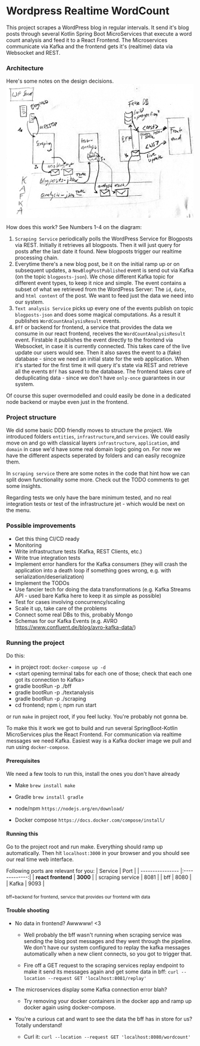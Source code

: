 # Wordpress Realtime WordCount

This project scrapes a WordPress blog in regular intervals. It send it's blog posts through several Kotlin Spring Boot MicroServices that execute a word count analysis and feed it to a React Frontend. The Microservices communicate via Kafka and the frontend gets it's (realtime) data via Websocket and REST.

### Architecture
Here's some notes on the design decisions. 
![abc](architecture.png)

How does this work? See Numbers 1-4 on the diagram:
1. `Scraping Service` periodically polls the WordPress Service for Blogposts via REST. Initially it retrieves all blogposts. Then it will just query for posts after the last date it found. New blogposts trigger our realtime processing chain.
2. Everytime there's a new blog post, be it on the initial ramp up or on subsequent updates, a `NewBlogPostPublished` event is send out via Kafka (on the topic `blogposts-json`). We chose different Kafka topic for different event types, to keep it nice and simple. The event contains a subset of what we retrieved
from the WordPress Server: The `id`, `date`, and `html content` of the post. We want to feed just the data we need into our system.
3. `Text analysis Service` picks up every one of the events publish on topic `blogposts-json` and does some magical computations. As a result it publishes `WordCountAnalysisResult` events.
4. `Bff` or backend for frontend, a service that provides the data we consume in our react frontend, receives the `WordCountAnalysisResult` event. Firstable it publishes the event directly to the frontend via Websocket, in case it is currently connected. This takes care of the live update our users would see. Then it also saves the event to a (fake) database - since we need an initial state for the web application. When it's started for the first time it will query it's state via REST and retrieve all the events `Bff` has saved to the database. The frontend takes care of deduplicating data - since we don't have `only-once` guarantees in our system.

Of course this super overmodelled and could easily be done in a dedicated node backend or maybe even just in the frontend.

### Project structure 
We did some basic DDD friendly moves to structure the project. We introduced folders `entities`, `infrastructure`,and `services`. We could easily move on and go with classical layers `infrastructure`, `application`, and `domain` in case we'd have some real domain logic going on. For now we have the different aspects seperated by folders and can easily recognize them.

In `scraping service` there are some notes in the code that hint how we can split down functionality some more. Check out the TODO comments to get some insights.

Regarding tests we only have the bare minimum tested, and no real integration tests or test of the infrastructure jet - which would be next on the menu.


### Possible improvements 
* Get this thing CI/CD ready
* Monitoring
* Write infrastructure tests (Kafka, REST Clients, etc.)
* Write true integration tests 
* Implement error handlers for the Kafka consumers (they will crash the application into a death loop if something goes wrong, e.g. with serialization/deserialization)
* Implement the TODOs
* Use fancier tech for doing the data transformations (e.g. Kafka Streams API - used bare Kafka here to keep it as simple as possible)
* Test for cases involving concurrency/scaling
* Scale it up, take care of the problems
* Connect some real DBs to this, probably Mongo
* Schemas for our Kafka Events (e.g. AVRO https://www.confluent.de/blog/avro-kafka-data/)

### Running the project
Do this: 
* in project root: `docker-compose up -d`
* \<start opening terminal tabs for each one of those; check that each one got its connection to Kafka\>
* gradle bootRun -p ./bff
* gradle bootRun -p ./textanalysis
* gradle bootRun -p ./scraping
* cd frontend; npm i; npm run start 

or run `make` in project root, if you feel lucky. You're probably not gonna be.

To make this it work we got to build and run several SpringBoot-Kotlin MicroServices plus the React Frontend. For communication via realtime messages we need Kafka. Easiest way is a Kafka docker image we pull and run using `docker-compose`.

#### Prerequisites
We need a few tools to run this, install the ones you don't have already

* Make
    `brew install make`

* Gradle
    `brew install gradle`

* node/npm 
    `https://nodejs.org/en/download/`

* Docker compose
    `https://docs.docker.com/compose/install/`


#### Running this
Go to the project root and run make. Everything should ramp up automatically.
Then hit `localhost:3000` in your browser and you should see our real time web interface.

Following ports are relevant for you:
| Service          | Port          | 
| ---------------- |:-------------:| 
| **react frontend** | **3000**    | 
| scraping service | 8081          | 
| bff              | 8080          | 
| Kafka            | 9093          | 

<sub>bff=backend for frontend, service that provides our frontend with data</sub>

#### Trouble shooting

* No data in frontend? Awwwww! <3
    * Well probably the bff wasn't running when scraping service was sending
    the blog post messages and they went through the pipeline. We don't have our system configured 
    to replay the kafka messages automatically when a new client connects, so you got to trigger that.

    * Fire off a GET request to the scraping services replay endpoint to make it send its messages again
    and get some data in bff:
    `curl --location --request GET 'localhost:8081/replay'`

* The microservices display some Kafka connection error blah?
    * Try removing your docker containers in the docker app and ramp up docker again using docker-compose.

* You're a curious cat and want to see the data the bff has in store for us? Totally understand!
    * Curl it: `curl --location --request GET 'localhost:8080/wordcount'`
